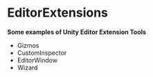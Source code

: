 # EditorExtensions    
**Some examples of Unity Editor Extension Tools**     

* Gizmos
* CustomInspector
* EditorWindow
* Wizard
